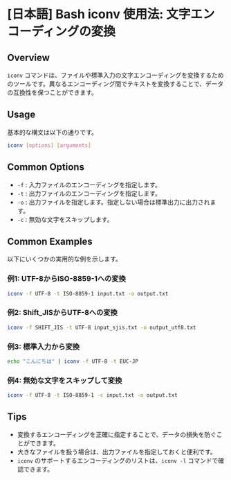 # [日本語] Bash iconv 使用法: 文字エンコーディングの変換

## Overview
`iconv` コマンドは、ファイルや標準入力の文字エンコーディングを変換するためのツールです。異なるエンコーディング間でテキストを変換することで、データの互換性を保つことができます。

## Usage
基本的な構文は以下の通りです。

```bash
iconv [options] [arguments]
```

## Common Options
- `-f` : 入力ファイルのエンコーディングを指定します。
- `-t` : 出力ファイルのエンコーディングを指定します。
- `-o` : 出力ファイルを指定します。指定しない場合は標準出力に出力されます。
- `-c` : 無効な文字をスキップします。

## Common Examples
以下にいくつかの実用的な例を示します。

### 例1: UTF-8からISO-8859-1への変換
```bash
iconv -f UTF-8 -t ISO-8859-1 input.txt -o output.txt
```

### 例2: Shift_JISからUTF-8への変換
```bash
iconv -f SHIFT_JIS -t UTF-8 input_sjis.txt -o output_utf8.txt
```

### 例3: 標準入力から変換
```bash
echo "こんにちは" | iconv -f UTF-8 -t EUC-JP
```

### 例4: 無効な文字をスキップして変換
```bash
iconv -f UTF-8 -t ISO-8859-1 -c input.txt -o output.txt
```

## Tips
- 変換するエンコーディングを正確に指定することで、データの損失を防ぐことができます。
- 大きなファイルを扱う場合は、出力ファイルを指定しておくと便利です。
- `iconv` のサポートするエンコーディングのリストは、`iconv -l` コマンドで確認できます。